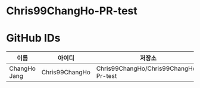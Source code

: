 # Chris99ChangHo-PR-test

# GitHub IDs

| 이름 | 아이디 | 저장소 |
| ---- | ------ | -------| 
| ChangHo Jang | Chris99ChangHo | Chris99ChangHo/Chris99ChangHo-Pr-test
